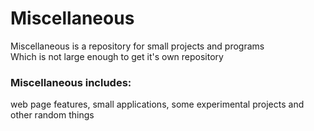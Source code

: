 # Miscellaneous 

Miscellaneous is a repository for small projects and programs  
Which is not large enough to get it's own repository

### Miscellaneous includes:  
web page features, small applications, some experimental projects and other random things